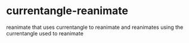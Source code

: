 # currentangle-reanimate
reanimate that uses currentangle to reanimate and reanimates using the currentangle used to reanimate
